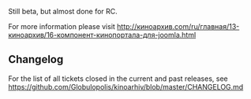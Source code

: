 Still beta, but almost done for RC.

For more information please visit http://киноархив.com/ru/главная/13-киноархив/16-компонент-кинопортала-для-joomla.html

## Changelog

For the list of all tickets closed in the current and past releases, see https://github.com/Globulopolis/kinoarhiv/blob/master/CHANGELOG.md

